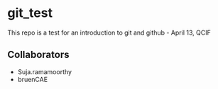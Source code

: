 # git_test

This repo is a test for an introduction to git and github - April 13, QCIF

## Collaborators

- Suja.ramamoorthy 
- bruenCAE 


